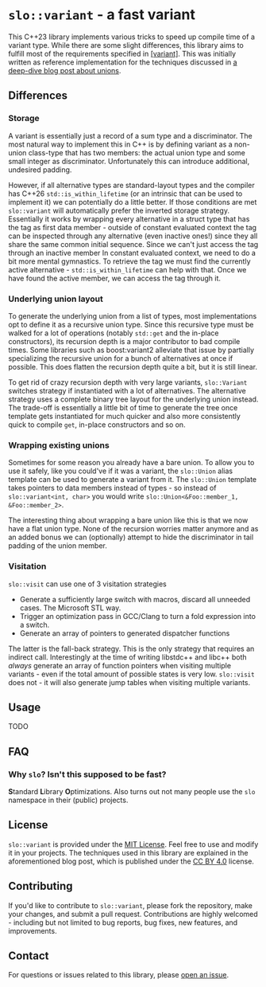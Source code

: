 # `slo::variant` - a fast variant

This C++23 library implements various tricks to speed up compile time of a variant type. While there are some slight differences, this library aims to fulfill most of the requirements specified in [[variant]](https://standards.pydong.org/c++23/variant). This was initially written as reference implementation for the techniques discussed in [a deep-dive blog post about unions](https://pydong.org/posts/implementing-variant/).

## Differences
### Storage
A variant is essentially just a record of a sum type and a discriminator. The most natural way to implement this in C++ is by defining variant as a non-union class-type that has two members: the actual union type and some small integer as discriminator. Unfortunately this can introduce additional, undesired padding.

However, if all alternative types are standard-layout types and the compiler has C++26 `std::is_within_lifetime` (or an intrinsic that can be used to implement it) we can potentially do a little better. If those conditions are met `slo::variant` will automatically prefer the inverted storage strategy. Essentially it works by wrapping every alternative in a struct type that has the tag as first data member - outside of constant evaluated context the tag can be inspected through any alternative (even inactive ones!) since they all share the same common initial sequence. Since we can't just access the tag through an inactive member In constant evaluated context, we need to do a bit more mental gymnastics. To retrieve the tag we must find the currently active alternative - `std::is_within_lifetime` can help with that. Once we have found the active member, we can access the tag through it.

### Underlying union layout
To generate the underlying union from a list of types, most implementations opt to define it as a recursive union type. Since this recursive type must be walked for a lot of operations (notably `std::get` and the in-place constructors), its recursion depth is a major contributor to bad compile times. Some libraries such as boost:variant2 alleviate that issue by partially specializing the recursive union for a bunch of alternatives at once if possible. This does flatten the recursion depth quite a bit, but it is still linear.

To get rid of crazy recursion depth with very large variants, `slo::Variant` switches strategy if instantiated with a lot of alternatives. The alternative strategy uses a complete binary tree layout for the underlying union instead. The trade-off is essentially a little bit of time to generate the tree once template gets instantiated for much quicker and also more consistently quick to compile `get`, in-place constructors and so on.

### Wrapping existing unions
Sometimes for some reason you already have a bare union. To allow you to use it safely, like you could've if it was a variant, the `slo::Union` alias template can be used to generate a variant from it. The `slo::Union` template takes pointers to data members instead of types - so instead of `slo::variant<int, char>` you would write `slo::Union<&Foo::member_1, &Foo::member_2>`.

The interesting thing about wrapping a bare union like this is that we now have a flat union type. None of the recursion worries matter anymore and as an added bonus we can (optionally) attempt to hide the discriminator in tail padding of the union member.

### Visitation
`slo::visit` can use one of 3 visitation strategies
- Generate a sufficiently large switch with macros, discard all unneeded cases. The Microsoft STL way.
- Trigger an optimization pass in GCC/Clang to turn a fold expression into a switch.
- Generate an array of pointers to generated dispatcher functions

The latter is the fall-back strategy. This is the only strategy that requires an indirect call. Interestingly at the time of writing libstdc++ and libc++ both _always_ generate an array of function pointers when visiting multiple variants - even if the total amount of possible states is very low. `slo::visit` does not - it will also generate jump tables when visiting multiple variants.


## Usage
TODO


## FAQ
### Why `slo`? Isn't this supposed to be fast?
**S**tandard **L**ibrary **O**ptimizations. Also turns out not many people use the `slo` namespace in their (public) projects.

## License

`slo::variant` is provided under the [MIT License](LICENSE). Feel free to use and modify it in your projects. The techniques used in this library are explained in the aforementioned blog post, which is published under the [CC BY 4.0](https://creativecommons.org/licenses/by/4.0/) license.


## Contributing

If you'd like to contribute to `slo::variant`, please fork the repository, make your changes, and submit a pull request. Contributions are highly welcomed - including but not limited to bug reports, bug fixes, new features, and improvements.


## Contact

For questions or issues related to this library, please [open an issue](https://github.com/tsche/variant/issues).
